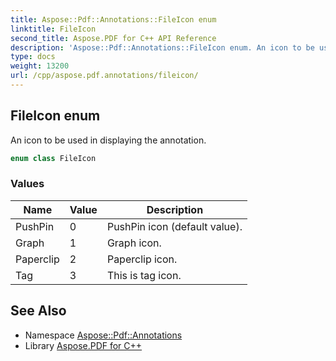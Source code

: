 ```yaml
---
title: Aspose::Pdf::Annotations::FileIcon enum
linktitle: FileIcon
second_title: Aspose.PDF for C++ API Reference
description: 'Aspose::Pdf::Annotations::FileIcon enum. An icon to be used in displaying the annotation in C++.'
type: docs
weight: 13200
url: /cpp/aspose.pdf.annotations/fileicon/
---
```

## FileIcon enum


An icon to be used in displaying the annotation.

```cpp
enum class FileIcon
```

### Values

| Name | Value | Description |
| --- | --- | --- |
| PushPin | 0 | PushPin icon (default value). |
| Graph | 1 | Graph icon. |
| Paperclip | 2 | Paperclip icon. |
| Tag | 3 | This is tag icon. |

## See Also

* Namespace [Aspose::Pdf::Annotations](../)
* Library [Aspose.PDF for C++](../../)
